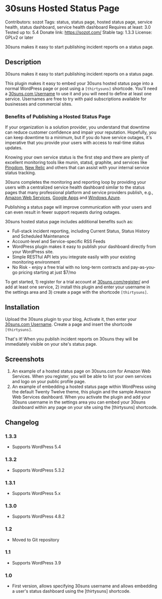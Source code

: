 # 30suns Hosted Status Page
Contributors: sozot
Tags: status, status page, hosted status page, service health, status dashboard, service health dashboard
Requires at least: 3.0
Tested up to: 5.4
Donate link: https://sozot.com/
Stable tag: 1.3.3
License: GPLv2 or later

30suns makes it easy to start publishing incident reports on a status page.

## Description

30suns makes it easy to start publishing incident reports on a status page.

This plugin makes it easy to embed your 30suns hosted status page into a normal WordPress page or post using a <code>[thirtysuns]</code> shortcode. You'll need a [30suns.com Username](http://30suns.com/) to use it and you will need to define at least one service. Usernames are free to try with paid subscriptions available for businesses and commercial sites.

### Benefits of Publishing a Hosted Status Page

If your organization is a solution provider, you understand that downtime can reduce customer confidence and impair your reputation. Hopefully, you can keep downtime to a minimum, but if you do have service outages, it's imperative that you provide your users with access to real-time status updates. 

Knowing your own service status is the first step and there are plenty of excellent monitoring tools like munin, statsd, graphite, and services like [Pingdom](https://www.pingdom.com/), [New Relic](http://newrelic.com/) and others that can assist with your internal service status tracking.

30suns completes the monitoring and reporting loop by providing your users with a centralized service health dashboard similar to the status pages that many professional platform and service providers publish, e.g., [Amazon Web Services](http://status.aws.amazon.com/), [Google Apps](http://www.google.com/appsstatus) and [Windows Azure](http://www.windowsazure.com/en-us/support/service-dashboard/).

Publishing a status page will improve communication with your users and can even result in fewer support requests during outages.

30suns hosted status page includes additional benefits such as:

* Full-stack incident reporting, including Current Status, Status History and Scheduled Maintenance
* Account-level and Service-specific RSS Feeds
* WordPress plugin makes it easy to publish your dashboard directly from your WordPress site.
* Simple RESTful API lets you integrate easily with your existing monitoring environment
* No Risk - enjoy a free trial with no long-term contracts and pay-as-you-go pricing starting at just $7/mo

To get started, 1) register for a trial account at [30suns.com/register/](https://30suns.com/register/) and add at least one service, 2) install this plugin and enter your username in the settings area and 3) create a page with the shortcode <code>[thirtysuns]</code>.

## Installation

Upload the 30suns plugin to your blog, Activate it, then enter your [30suns.com Username](http://30suns.com/). Create a page and insert the shortcode <code>[thirtysuns]</code>. 

That's it! When you publish incident reports on 30suns they will be immediately visible on your site's status page.

## Screenshots

1. An example of a hosted status page on 30suns.com for Amazon Web Services. When you register, you will be able to list your own services and logo on your public profile page.
2. An example of embedding a hosted status page within WordPress using the default Twenty Twelve theme, this plugin and the sample Amazon Web Services dashboard. When you activate the plugin and add your 30suns username in the settings area you can embed your 30suns dashboard within any page on your site using the [thirtysuns] shortcode.

## Changelog

### 1.3.3
* Supports WordPress 5.4

### 1.3.2
* Supports WordPress 5.3.2

### 1.3.1
* Supports WordPress 5.x

### 1.3.0
* Supports WordPress 4.8.2

### 1.2
* Moved to Git repository

### 1.1
* Supports WordPress 3.9

### 1.0
* First version, allows specifying 30suns username and allows embedding a user's status dashboard using the [thirtysuns] shortcode.

